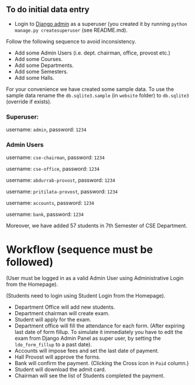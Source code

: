 

## To do initial data entry

- Login to [Django admin](http://127.0.0.1:8000/admin/) as a superuser (you created it by running `python manage.py createsuperuser` (see README.md).

Follow the following sequence to avoid inconsistency.

- Add some Admin Users (i.e. dept. chairman, office, provost etc.)
- Add some Courses.
- Add some Departments.
- Add some Semesters.
- Add some Halls.





For your convenience we have created some sample data. To use the sample data rename the `db.sqlite3.sample` (in `website` folder) to `db.sqlite3` (override if exists).

### Superuser:
username: `admin`, password: `1234`


### Admin Users

username: `cse-chairman`, password: `1234`

username: `cse-office`, password: `1234`

username: `abdurrab-provost`, password: `1234`

username: `pritilata-provost`, password: `1234`

username: `accounts`, password: `1234`

username: `bank`, password: `1234`



Moreover, we have added 57 students in 7th Semester of CSE Department.


# Workflow (sequence must be followed)

(User must be logged in as a valid Admin User using Administrative Login from the Homepage).

(Students need to login using Student Login from the Homepage).

- Department Office will add new students.
- Department chairman will create exam.
- Student will apply for the exam.
- Department office will fill the attendance for each form. (After expiring last date of form fillup. To simulate it immediately you have to edit the exam from Django Admin Panel as super user, by setting the `ldo_form_fillup` to a past date).
- Accounts will impose fees and set the last date of payment.
- Hall Provost will approve the forms.
- Bank will confirm the payment. (Clicking the Cross icon in `Paid` column.)
- Student will download the admit card.
- Chairman will see the list of Students completed the payment.

